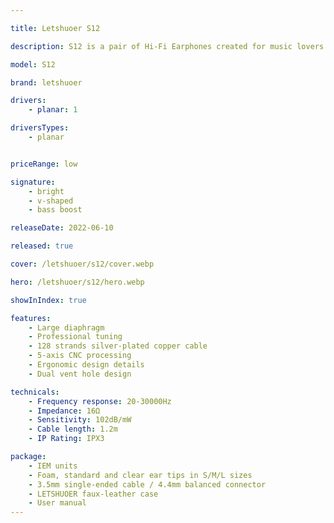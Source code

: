 ```yaml
---

title: Letshuoer S12

description: S12 is a pair of Hi-Fi Earphones created for music lovers. It is planar driver in ear monitors with wider stage, better clarity, faster transients, better treble extension and great resolution. It will be your best companion to your everyday music enjoyment.

model: S12

brand: letshuoer

drivers: 
    - planar: 1

driversTypes:
    - planar


priceRange: low

signature:
    - bright
    - v-shaped
    - bass boost

releaseDate: 2022-06-10

released: true

cover: /letshuoer/s12/cover.webp

hero: /letshuoer/s12/hero.webp

showInIndex: true

features:
    - Large diaphragm
    - Professional tuning
    - 128 strands silver-plated copper cable
    - 5-axis CNC processing
    - Ergonomic design details
    - Dual vent hole design

technicals:
    - Frequency response: 20-30000Hz
    - Impedance: 16Ω
    - Sensitivity: 102dB/mW
    - Cable length: 1.2m
    - IP Rating: IPX3

package: 
    - IEM units
    - Foam, standard and clear ear tips in S/M/L sizes
    - 3.5mm single-ended cable / 4.4mm balanced connector
    - LETSHUOER faux-leather case
    - User manual
---
```

